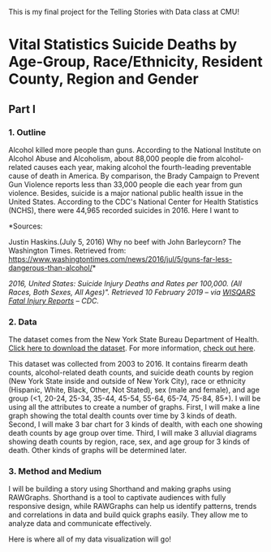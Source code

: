 This is my final project for the Telling Stories with Data class at CMU!

# **Vital Statistics Suicide Deaths by Age-Group, Race/Ethnicity, Resident County, Region and Gender**

## **Part I**

### 1. Outline
Alcohol killed more people than guns. According to the National Institute on Alcohol Abuse and Alcoholism, about 88,000 people die from alcohol-related causes each year, making alcohol the fourth-leading preventable cause of death in America. By comparison, the Brady Campaign to Prevent Gun Violence reports less than 33,000 people die each year from gun violence. Besides, suicide is a major national public health issue in the United States. According to the CDC's National Center for Health Statistics (NCHS), there were 44,965 recorded suicides in 2016. 
Here I want to 

*Sources: 

Justin Haskins.(July 5, 2016) Why no beef with John Barleycorn? The Washington Times. Retrieved from: https://www.washingtontimes.com/news/2016/jul/5/guns-far-less-dangerous-than-alcohol/*

*2016, United States: Suicide Injury Deaths and Rates per 100,000. (All Races, Both Sexes, All Ages)". Retrieved 10 February 2019 – via [WISQARS Fatal Injury Reports](https://webappa.cdc.gov/sasweb/ncipc/mortrate.html) – CDC.*


### 2. Data
The dataset comes from the New York State Bureau Department of Health. [Click here to download the dataset](https://health.data.ny.gov/api/views/j6fz-a4ta/rows.csv?accessType=DOWNLOAD). For more information, [check out here](https://healthdata.gov/dataset/vital-statistics-suicide-deaths-age-group-raceethnicity-resident-county-region-and-gender).

This dataset was collected from 2003 to 2016. It contains firearm death counts, alcohol-related death counts, and suicide death counts by region (New York State inside and outside of New York City), race or ethnicity (Hispanic, White, Black, Other, Not Stated), sex (male and female), and age group (<1, 20-24, 25-34, 35-44, 45-54, 55-64, 65-74, 75-84, 85+). I will be using all the attributes to create a number of graphs. First, I will make a line graph showing the total dealth counts over time by 3 kinds of death. Second, I will make 3 bar chart for 3 kinds of dealth, with each one showing death counts by age group over time. Third, I will make 3 alluvial diagrams showing death counts by region, race, sex, and age group for 3 kinds of death. Other kinds of graphs will be determined later.


### 3. Method and Medium
I will be building a story using Shorthand and making graphs using RAWGraphs. Shorthand is a tool to captivate audiences with fully responsive design, while RAWGraphs can help us identify patterns, trends and correlations in data and build quick graphs easily. They allow me to analyze data and communicate effectively.

Here is where all of my data visualization will go!
